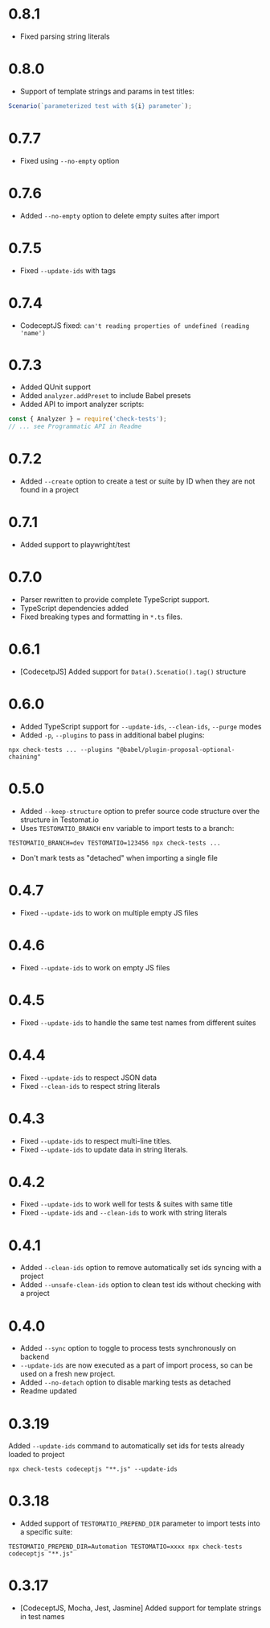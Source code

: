 # 0.8.1

- Fixed parsing string literals

# 0.8.0

- Support of template strings and params in test titles:

```js
Scenario(`parameterized test with ${i} parameter`);
```

# 0.7.7

- Fixed using `--no-empty` option

# 0.7.6

- Added `--no-empty` option to delete empty suites after import

# 0.7.5

- Fixed `--update-ids` with tags

# 0.7.4

- CodeceptJS fixed: `can't reading properties of undefined (reading 'name')`

# 0.7.3

- Added QUnit support
- Added `analyzer.addPreset` to include Babel presets
- Added API to import analyzer scripts:

```js
const { Analyzer } = require('check-tests');
// ... see Programmatic API in Readme
```

# 0.7.2

- Added `--create` option to create a test or suite by ID when they are not found in a project

# 0.7.1

- Added support to playwright/test

# 0.7.0

- Parser rewritten to provide complete TypeScript support.
- TypeScript dependencies added
- Fixed breaking types and formatting in `*.ts` files.

# 0.6.1

- [CodecetpJS] Added support for `Data().Scenatio().tag()` structure

# 0.6.0

- Added TypeScript support for `--update-ids`, `--clean-ids`, `--purge` modes
- Added `-p`, `--plugins` to pass in additional babel plugins:

```
npx check-tests ... --plugins "@babel/plugin-proposal-optional-chaining"
```

# 0.5.0

- Added `--keep-structure` option to prefer source code structure over the structure in Testomat.io
- Uses `TESTOMATIO_BRANCH` env variable to import tests to a branch:

```
TESTOMATIO_BRANCH=dev TESTOMATIO=123456 npx check-tests ...
```

- Don't mark tests as "detached" when importing a single file

# 0.4.7

- Fixed `--update-ids` to work on multiple empty JS files

# 0.4.6

- Fixed `--update-ids` to work on empty JS files

# 0.4.5

- Fixed `--update-ids` to handle the same test names from different suites

# 0.4.4

- Fixed `--update-ids` to respect JSON data
- Fixed `--clean-ids` to respect string literals

# 0.4.3

- Fixed `--update-ids` to respect multi-line titles.
- Fixed `--update-ids` to update data in string literals.

# 0.4.2

- Fixed `--update-ids` to work well for tests & suites with same title
- Fixed `--update-ids` and `--clean-ids` to work with string literals

# 0.4.1

- Added `--clean-ids` option to remove automatically set ids syncing with a project
- Added `--unsafe-clean-ids` option to clean test ids without checking with a project

# 0.4.0

- Added `--sync` option to toggle to process tests synchronously on backend
- `--update-ids` are now executed as a part of import process, so can be used on a fresh new project.
- Added `--no-detach` option to disable marking tests as detached
- Readme updated

# 0.3.19

Added `--update-ids` command to automatically set ids for tests already loaded to project

```
npx check-tests codeceptjs "**.js" --update-ids
```

# 0.3.18

- Added support of `TESTOMATIO_PREPEND_DIR` parameter to import tests into a specific suite:

```
TESTOMATIO_PREPEND_DIR=Automation TESTOMATIO=xxxx npx check-tests codeceptjs "**.js"
```

# 0.3.17

- [CodeceptJS, Mocha, Jest, Jasmine] Added support for template strings in test names
